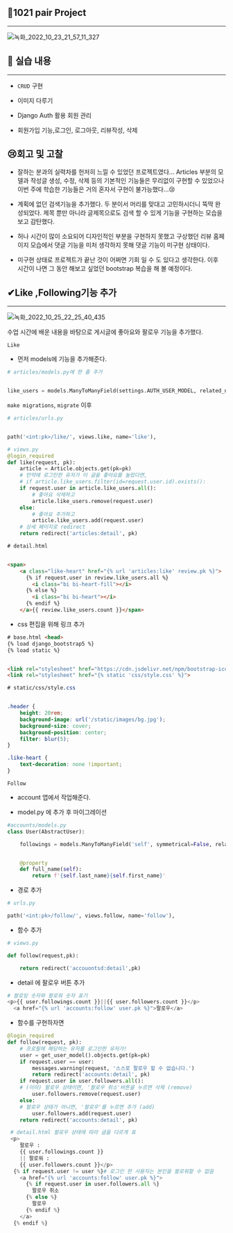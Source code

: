 ## 🎉1021 pair Project

***

![녹화_2022_10_23_21_57_11_327](https://user-images.githubusercontent.com/70432152/197394187-350cae49-c3ea-4483-b4cc-8040f19b5396.gif)

## 📗 실습 내용

***

- `CRUD` 구현

- 이미지 다루기

- Django Auth 활용 회원 관리

- 회원가입 기능,로그인, 로그아웃, 리뷰작성, 삭제

## 😢회고 및 고찰

- 잘하는 분과의 실력차를 헌저히 느낄 수 있었던 프로젝트였다... Articles 부분의 모델과 작성글 생성, 수정, 삭제 등의 기본적인 기능들은 무리없이 구현할 수 있었으나 이번 주에 학습한 기능들은 거의 혼자서 구현이 불가능했다...😢

- 계획에 없던 검색기능을 추가했다. 두 분이서 머리를 맞대고 고민하시더니 뚝딱 완성되었다. 제목 뿐만 아니라 글제목으로도 검색 할 수 있게 기능을 구현하는 모습을 보고 감탄했다. 

- 허나 시간이 많이 소요되어 디자인적인 부분을 구현하지 못했고 구상했던 리뷰 홈페이지 모습에서 댓글 기능을 미처 생각하지 못해 댓글 기능이 미구현 상태이다. 

- 미구현 상태로 프로젝트가 끝난 것이 어쩌면 기회 일 수 도 있다고 생각한다. 이후 시간이 나면 그 동안  해보고 싶었던 bootstrap 복습을 해 볼 예정이다.

## ✔Like ,Following기능 추가

***

![녹화_2022_10_25_22_25_40_435](https://user-images.githubusercontent.com/70432152/197785953-488ec28e-09a9-49b8-aabd-85d394774397.gif)



수업 시간에 배운 내용을 바탕으로 게시글에 좋아요와 팔로우 기능을 추가했다.

`Like`

- 먼저 models에 기능을 추가해준다.

```python
# articles/models.py에 한 줄 추가


like_users = models.ManyToManyField(settings.AUTH_USER_MODEL, related_name='like_reviews')
```

`make migrations`, `migrate` 이후

```python
# articles/urls.py


path('<int:pk>/like/', views.like, name='like'),
```

```python
# views.py
@login_required
def like(request, pk):
    article = Article.objects.get(pk=pk)
    # 만약에 로그인한 유저가 이 글을 좋아요를 눌렀다면,
    # if article.like_users.filter(id=request.user.id).exists():
    if request.user in article.like_users.all(): 
        # 좋아요 삭제하고
        article.like_users.remove(request.user)
    else:
        # 좋아요 추가하고 
        article.like_users.add(request.user)
    # 상세 페이지로 redirect
    return redirect('articles:detail', pk)
```

```html
# detail.html


<span>
    <a class="like-heart" href="{% url 'articles:like' review.pk %}">
      {% if request.user in review.like_users.all %}
        <i class="bi bi-heart-fill"></i>
      {% else %}
        <i class="bi bi-heart"></i>
      {% endif %}
    </a>{{ review.like_users.count }}</span>
```

- css 편집을 위해 링크 추가

```html
# base.html <head>
{% load django_bootstrap5 %}
{% load static %}


<link rel="stylesheet" href="https://cdn.jsdelivr.net/npm/bootstrap-icons@1.9.1/font/bootstrap-icons.css">
<link rel="stylesheet" href="{% static 'css/style.css' %}">
```

```css
# static/css/style.css


.header {
    height: 20rem;
    background-image: url('/static/images/bg.jpg');
    background-size: cover;
    background-position: center;
    filter: blur(5);
}

.like-heart {
    text-decoration: none !important;
}
```

`Follow`

- account 앱에서 작업해준다.

- model.py 에 추가 후 마이그레이션

```python
#accounts/models.py
class User(AbstractUser):

    followings = models.ManyToManyField('self', symmetrical=False, related_name='followers')


    @property
    def full_name(self):
        return f'{self.last_name}{self.first_name}'
```

- 경로 추가

```python
# urls.py

path('<int:pk>/follow/', views.follow, name='follow'),
```

- 함수 추가

```python
# views.py

def follow(request,pk):

    return redirect('accouontsd:detail',pk)
```

- detail 에 팔로우 버튼 추가

```python
# 팔로잉 숫자와 팔로워 숫자 표기
<p>{{ user.followings.count }}||{{ user.followers.count }}</p>
  <a href="{% url 'accounts:follow' user.pk %}">팔로우</a>
```

- 함수를 구현하자면

```python
@login_required
def follow(request, pk):
    # 프로필에 해당하는 유저를 로그인한 유저가!
    user = get_user_model().objects.get(pk=pk)
    if request.user == user:
        messages.warning(request, '스스로 팔로우 할 수 없습니다.')
        return redirect('accounts:detail', pk)
    if request.user in user.followers.all():
    # (이미) 팔로우 상태이면, '팔로우 취소'버튼을 누르면 삭제 (remove)
        user.followers.remove(request.user)
    else:
    # 팔로우 상태가 아니면, '팔로우'를 누르면 추가 (add)
        user.followers.add(request.user)
    return redirect('accounts:detail', pk)
```

```python
 # detail.html 팔로우 상태에 따라 글을 다르게 표
 <p>
    팔로우 :
    {{ user.followings.count }}
    || 팔로워 :
    {{ user.followers.count }}</p>
  {% if request.user != user %}# 로그인 한 사용자는 본인을 팔로워할 수 없음
    <a href="{% url 'accounts:follow' user.pk %}">
      {% if request.user in user.followers.all %}
        팔로우 취소
      {% else %}
        팔로우
      {% endif %}
    </a>
  {% endif %}
```



